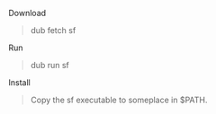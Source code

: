 Download

> dub fetch sf

Run

> dub run sf

Install

> Copy the sf executable to someplace in $PATH.